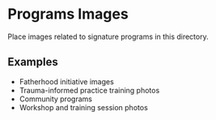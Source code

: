 # Programs Images

Place images related to signature programs in this directory.

## Examples
- Fatherhood initiative images
- Trauma-informed practice training photos
- Community programs
- Workshop and training session photos
